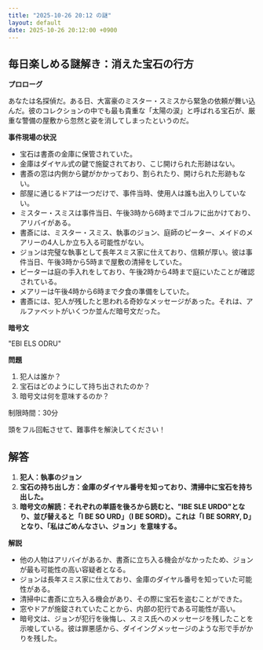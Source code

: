 ```yaml
---
title: "2025-10-26 20:12 の謎"
layout: default
date: 2025-10-26 20:12:00 +0900
---
```

## 毎日楽しめる謎解き：消えた宝石の行方

**プロローグ**

あなたは名探偵だ。ある日、大富豪のミスター・スミスから緊急の依頼が舞い込んだ。彼のコレクションの中でも最も貴重な「太陽の涙」と呼ばれる宝石が、厳重な警備の屋敷から忽然と姿を消してしまったというのだ。

**事件現場の状況**

*   宝石は書斎の金庫に保管されていた。
*   金庫はダイヤル式の鍵で施錠されており、こじ開けられた形跡はない。
*   書斎の窓は内側から鍵がかかっており、割られたり、開けられた形跡もない。
*   部屋に通じるドアは一つだけで、事件当時、使用人は誰も出入りしていない。
*   ミスター・スミスは事件当日、午後3時から6時までゴルフに出かけており、アリバイがある。
*   書斎には、ミスター・スミス、執事のジョン、庭師のピーター、メイドのメアリーの4人しか立ち入る可能性がない。
*   ジョンは完璧な執事として長年スミス家に仕えており、信頼が厚い。彼は事件当日、午後3時から5時まで屋敷の清掃をしていた。
*   ピーターは庭の手入れをしており、午後2時から4時まで庭にいたことが確認されている。
*   メアリーは午後4時から6時まで夕食の準備をしていた。
*   書斎には、犯人が残したと思われる奇妙なメッセージがあった。それは、アルファベットがいくつか並んだ暗号文だった。

**暗号文**

"EBI ELS ODRU"

**問題**

1.  犯人は誰か？
2.  宝石はどのようにして持ち出されたのか？
3.  暗号文は何を意味するのか？

制限時間：30分

頭をフル回転させて、難事件を解決してください！

## 解答

1.  **犯人：執事のジョン**
2.  **宝石の持ち出し方：金庫のダイヤル番号を知っており、清掃中に宝石を持ち出した。**
3.  **暗号文の解読：それぞれの単語を後ろから読むと、"IBE SLE URDO"となり、並び替えると「I BE SO URD」（I BE SORD）。これは「I BE SORRY, D」となり、「私はごめんなさい、ジョン」を意味する。**

**解説**

*   他の人物はアリバイがあるか、書斎に立ち入る機会がなかったため、ジョンが最も可能性の高い容疑者となる。
*   ジョンは長年スミス家に仕えており、金庫のダイヤル番号を知っていた可能性がある。
*   清掃中に書斎に立ち入る機会があり、その際に宝石を盗むことができた。
*   窓やドアが施錠されていたことから、内部の犯行である可能性が高い。
*   暗号文は、ジョンが犯行を後悔し、スミス氏へのメッセージを残したことを示唆している。彼は罪悪感から、ダイイングメッセージのような形で手がかりを残した。
